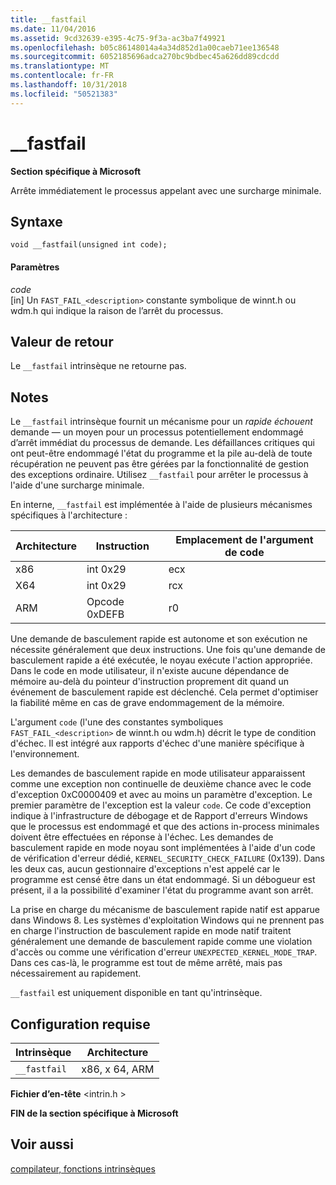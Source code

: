 ```yaml
---
title: __fastfail
ms.date: 11/04/2016
ms.assetid: 9cd32639-e395-4c75-9f3a-ac3ba7f49921
ms.openlocfilehash: b05c86148014a4a34d852d1a00caeb71ee136548
ms.sourcegitcommit: 6052185696adca270bc9bdbec45a626dd89cdcdd
ms.translationtype: MT
ms.contentlocale: fr-FR
ms.lasthandoff: 10/31/2018
ms.locfileid: "50521383"
---
```

# <a name="fastfail"></a>__fastfail

**Section spécifique à Microsoft**

Arrête immédiatement le processus appelant avec une surcharge minimale.

## <a name="syntax"></a>Syntaxe

```
void __fastfail(unsigned int code);
```

#### <a name="parameters"></a>Paramètres

*code*<br/>
[in] Un `FAST_FAIL_<description>` constante symbolique de winnt.h ou wdm.h qui indique la raison de l’arrêt du processus.

## <a name="return-value"></a>Valeur de retour

Le `__fastfail` intrinsèque ne retourne pas.

## <a name="remarks"></a>Notes

Le `__fastfail` intrinsèque fournit un mécanisme pour un *rapide échouent* demande — un moyen pour un processus potentiellement endommagé d’arrêt immédiat du processus de demande. Les défaillances critiques qui ont peut-être endommagé l'état du programme et la pile au-delà de toute récupération ne peuvent pas être gérées par la fonctionnalité de gestion des exceptions ordinaire. Utilisez `__fastfail` pour arrêter le processus à l'aide d'une surcharge minimale.

En interne, `__fastfail` est implémentée à l'aide de plusieurs mécanismes spécifiques à l'architecture :

|Architecture|Instruction|Emplacement de l'argument de code|
|------------------|-----------------|-------------------------------|
|x86|int 0x29|ecx|
|X64|int 0x29|rcx|
|ARM|Opcode 0xDEFB|r0|

Une demande de basculement rapide est autonome et son exécution ne nécessite généralement que deux instructions. Une fois qu'une demande de basculement rapide a été exécutée, le noyau exécute l'action appropriée. Dans le code en mode utilisateur, il n'existe aucune dépendance de mémoire au-delà du pointeur d'instruction proprement dit quand un événement de basculement rapide est déclenché. Cela permet d'optimiser la fiabilité même en cas de grave endommagement de la mémoire.

L'argument `code` (l'une des constantes symboliques `FAST_FAIL_<description>` de winnt.h ou wdm.h) décrit le type de condition d'échec. Il est intégré aux rapports d'échec d'une manière spécifique à l'environnement.

Les demandes de basculement rapide en mode utilisateur apparaissent comme une exception non continuelle de deuxième chance avec le code d'exception 0xC0000409 et avec au moins un paramètre d'exception. Le premier paramètre de l'exception est la valeur `code`. Ce code d'exception indique à l'infrastructure de débogage et de Rapport d'erreurs Windows que le processus est endommagé et que des actions in-process minimales doivent être effectuées en réponse à l'échec. Les demandes de basculement rapide en mode noyau sont implémentées à l'aide d'un code de vérification d'erreur dédié, `KERNEL_SECURITY_CHECK_FAILURE` (0x139). Dans les deux cas, aucun gestionnaire d'exceptions n'est appelé car le programme est censé être dans un état endommagé. Si un débogueur est présent, il a la possibilité d'examiner l'état du programme avant son arrêt.

La prise en charge du mécanisme de basculement rapide natif est apparue dans Windows 8. Les systèmes d'exploitation Windows qui ne prennent pas en charge l'instruction de basculement rapide en mode natif traitent généralement une demande de basculement rapide comme une violation d'accès ou comme une vérification d'erreur `UNEXPECTED_KERNEL_MODE_TRAP`. Dans ces cas-là, le programme est tout de même arrêté, mais pas nécessairement au rapidement.

`__fastfail` est uniquement disponible en tant qu'intrinsèque.

## <a name="requirements"></a>Configuration requise

|Intrinsèque|Architecture|
|---------------|------------------|
|`__fastfail`|x86, x 64, ARM|

**Fichier d’en-tête** \<intrin.h >

**FIN de la section spécifique à Microsoft**

## <a name="see-also"></a>Voir aussi

[compilateur, fonctions intrinsèques](../intrinsics/compiler-intrinsics.md)